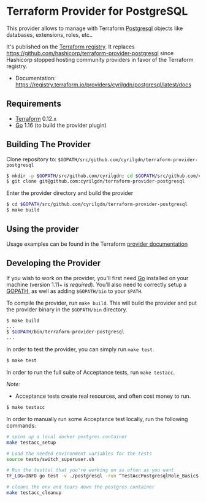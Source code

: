 Terraform Provider for PostgreSQL
=================================

This provider allows to manage with Terraform [Postgresql](https://www.postgresql.org/) objects like databases, 
extensions, roles, etc..

It's published on the [Terraform registry](https://registry.terraform.io/providers/cyrilgdn/postgresql/latest/docs).
It replaces https://github.com/hashicorp/terraform-provider-postgresql since Hashicorp stopped hosting community 
providers in favor of the Terraform registry.

- Documentation: https://registry.terraform.io/providers/cyrilgdn/postgresql/latest/docs

Requirements
------------

-	[Terraform](https://www.terraform.io/downloads.html) 0.12.x
-	[Go](https://golang.org/doc/install) 1.16 (to build the provider plugin)

Building The Provider
---------------------

Clone repository to: `$GOPATH/src/github.com/cyrilgdn/terraform-provider-postgresql`

```sh
$ mkdir -p $GOPATH/src/github.com/cyrilgdn; cd $GOPATH/src/github.com/cyrilgdn
$ git clone git@github.com:cyrilgdn/terraform-provider-postgresql
```

Enter the provider directory and build the provider

```sh
$ cd $GOPATH/src/github.com/cyrilgdn/terraform-provider-postgresql
$ make build
```

Using the provider
----------------------

Usage examples can be found in the Terraform [provider documentation](
https://www.terraform.io/docs/providers/postgresql/index.html)

Developing the Provider
---------------------------

If you wish to work on the provider, you'll first need [Go](http://www.golang.org) installed on your machine 
(version 1.11+ is *required*). You'll also need to correctly setup a [GOPATH](http://golang.org/doc/code.html#GOPATH),
as well as adding `$GOPATH/bin` to your `$PATH`.

To compile the provider, run `make build`. This will build the provider and put the provider binary in the 
`$GOPATH/bin` directory.

```sh
$ make build
...
$ $GOPATH/bin/terraform-provider-postgresql
...
```

In order to test the provider, you can simply run `make test`.

```sh
$ make test
```

In order to run the full suite of Acceptance tests, run `make testacc`.

*Note:* 
- Acceptance tests create real resources, and often cost money to run.

```sh
$ make testacc
```

In order to manually run some Acceptance test locally, run the following commands:
```sh
# spins up a local docker postgres container
make testacc_setup 

# Load the needed environment variables for the tests
source tests/switch_superuser.sh

# Run the test(s) that you're working on as often as you want
TF_LOG=INFO go test -v ./postgresql -run ^TestAccPostgresqlRole_Basic$

# cleans the env and tears down the postgres container
make testacc_cleanup 
```
